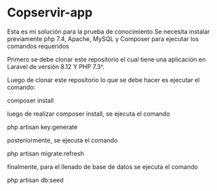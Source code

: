 # Copservir-app
Esta es mi solución para la prueba de conocimiento
Se necesita instalar previamente php 7.4, Apache, MySQL y Composer para ejecutar los comandos requeridos

Primero se debe clonar este repositorio el cual tiene una aplicación en Laravel de versión 8.12 Y PHP 7.3^.

Luego de clonar este repositorio lo que se debe hacer es ejecutar el comando:

composer install


luego de realizar composer install, se ejecuta el comando

php artisan key:generate

posteriormente, se ejecuta el comando


php artisan migrate:refresh


finalmente, para el llenado de base de datos se ejecuta el comando 



php artisan db:seed
